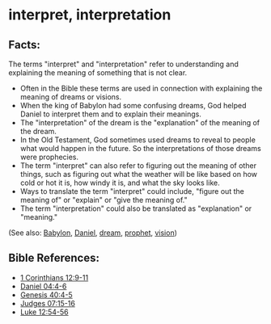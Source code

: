 # interpret, interpretation #

## Facts: ##

The terms "interpret" and "interpretation" refer to understanding and explaining the meaning of something that is not clear.

* Often in the Bible these terms are used in connection with explaining the meaning of dreams or visions.
* When the king of Babylon had some confusing dreams, God helped Daniel to interpret them and to explain their meanings.
* The "interpretation" of the dream is the "explanation" of the meaning of the dream.
* In the Old Testament, God sometimes used dreams to reveal to people what would happen in the future. So the interpretations of those dreams were prophecies.
* The term "interpret" can also refer to figuring out the meaning of other things, such as figuring out what the weather will be like based on how cold or hot it is, how windy it is, and what the sky looks like.
* Ways to translate the term "interpret" could include, "figure out the meaning of" or "explain" or "give the meaning of."
* The term "interpretation" could also be translated as "explanation" or "meaning."

(See also: [Babylon](../other/babylon.md), [Daniel](../other/daniel.md), [dream](../other/dream.md), [prophet](../kt/prophet.md), [vision](../other/vision.md))

## Bible References: ##

* [1 Corinthians 12:9-11](en/tn/1co/help/12/09)
* [Daniel 04:4-6](en/tn/dan/help/04/04)
* [Genesis 40:4-5](en/tn/gen/help/40/04)
* [Judges 07:15-16](en/tn/jdg/help/07/15)
* [Luke 12:54-56](en/tn/luk/help/12/54)
